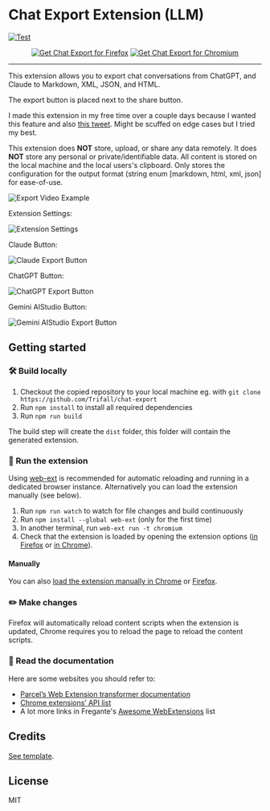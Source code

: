 # Chat Export Extension (LLM)

[![Test](https://github.com/Trifall/chat-export/actions/workflows/test.yml/badge.svg)](https://github.com/Trifall/chat-export/actions/workflows/test.yml)

<p align="center">
<a href="https://addons.mozilla.org/en-US/firefox/addon/chat-export/"><img src="https://user-images.githubusercontent.com/585534/107280546-7b9b2a00-6a26-11eb-8f9f-f95932f4bfec.png" alt="Get Chat Export for Firefox"></a>
<a href="https://chromewebstore.google.com/detail/chat-export/nkdibdcomniocannnkofanbikghkpbgl"><img src="https://user-images.githubusercontent.com/585534/107280622-91a8ea80-6a26-11eb-8d07-77c548b28665.png" alt="Get Chat Export for Chromium"></a>
</p>

---

This extension allows you to export chat conversations from ChatGPT, and Claude to Markdown, XML, JSON, and HTML.

The export button is placed next to the share button.

I made this extension in my free time over a couple days because I wanted this feature and also [this tweet](https://x.com/tylerangert/status/1902038162836246550). Might be scuffed on edge cases but I tried my best.

This extension does **NOT** store, upload, or share any data remotely. It does **NOT** store any personal or private/identifiable data. All content is stored on the local machine and the local users's clipboard. Only stores the configuration for the output format (string enum [markdown, html, xml, json] for ease-of-use.

![Export Video Example](https://github.com/user-attachments/assets/2705e502-9e1f-41a8-88e9-3b41242d6c0f)

Extension Settings:

![Extension Settings](https://github.com/user-attachments/assets/7a3f11bc-66af-48c6-89ce-2619fd0c34e0)

Claude Button:

![Claude Export Button](https://github.com/user-attachments/assets/d2f604bb-f563-4e0c-89a1-276804be1de4)

ChatGPT Button:

![ChatGPT Export Button](https://github.com/user-attachments/assets/9a030781-4e8d-47a0-87b2-c15461f08ce4)

Gemini AIStudio Button:

![Gemini AIStudio Export Button](https://github.com/user-attachments/assets/404c1304-12ea-4e7a-bcf8-f4ec91faf817)

## Getting started


<!--
### Install from Browser Store

- Firefox: [https://addons.mozilla.org/en-US/firefox/addon/chat-export/](https://addons.mozilla.org/en-US/firefox/addon/chat-export/)
- Chrome: [https://chrome.google.com/webstore/detail/chat-export](https://chrome.google.com/webstore/detail/chat-export) -->

### 🛠 Build locally

1. Checkout the copied repository to your local machine eg. with `git clone https://github.com/Trifall/chat-export`
1. Run `npm install` to install all required dependencies
1. Run `npm run build`

The build step will create the `dist` folder, this folder will contain the generated extension.

### 🏃 Run the extension

Using [web-ext](https://extensionworkshop.com/documentation/develop/getting-started-with-web-ext/) is recommended for automatic reloading and running in a dedicated browser instance. Alternatively you can load the extension manually (see below).

1. Run `npm run watch` to watch for file changes and build continuously
1. Run `npm install --global web-ext` (only for the first time)
1. In another terminal, run `web-ext run -t chromium`
1. Check that the extension is loaded by opening the extension options ([in Firefox](media/extension_options_firefox.png) or [in Chrome](media/extension_options_chrome.png)).

#### Manually

You can also [load the extension manually in Chrome](https://www.smashingmagazine.com/2017/04/browser-extension-edge-chrome-firefox-opera-brave-vivaldi/#google-chrome-opera-vivaldi) or [Firefox](https://www.smashingmagazine.com/2017/04/browser-extension-edge-chrome-firefox-opera-brave-vivaldi/#mozilla-firefox).

### ✏️ Make changes

Firefox will automatically reload content scripts when the extension is updated, Chrome requires you to reload the page to reload the content scripts.

### 📕 Read the documentation

Here are some websites you should refer to:

- [Parcel’s Web Extension transformer documentation](https://parceljs.org/recipes/web-extension/)
- [Chrome extensions’ API list](https://developer.chrome.com/docs/extensions/reference/)
- A lot more links in Fregante's [Awesome WebExtensions](https://github.com/fregante/Awesome-WebExtensions) list

## Credits

[See template](https://github.com/sotayamashita/browser-extension-template).

## License

MIT
